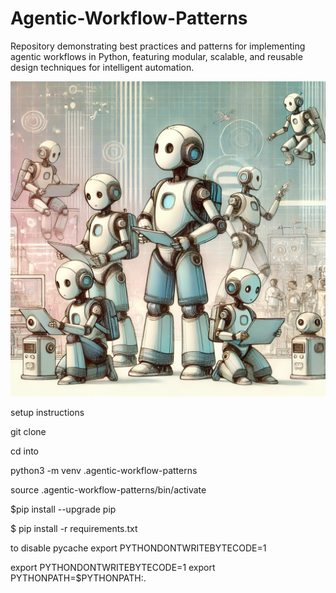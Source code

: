 # Agentic-Workflow-Patterns

Repository demonstrating best practices and patterns for implementing agentic workflows in Python, featuring modular, scalable, and reusable design techniques for intelligent automation.


![Agentic](./img/agentic.png)

setup instructions 


git clone 

cd into 


python3 -m venv .agentic-workflow-patterns 

source .agentic-workflow-patterns/bin/activate 

$pip install --upgrade pip

$ pip install -r requirements.txt


to disable pycache 
export PYTHONDONTWRITEBYTECODE=1


export PYTHONDONTWRITEBYTECODE=1
export PYTHONPATH=$PYTHONPATH:.


